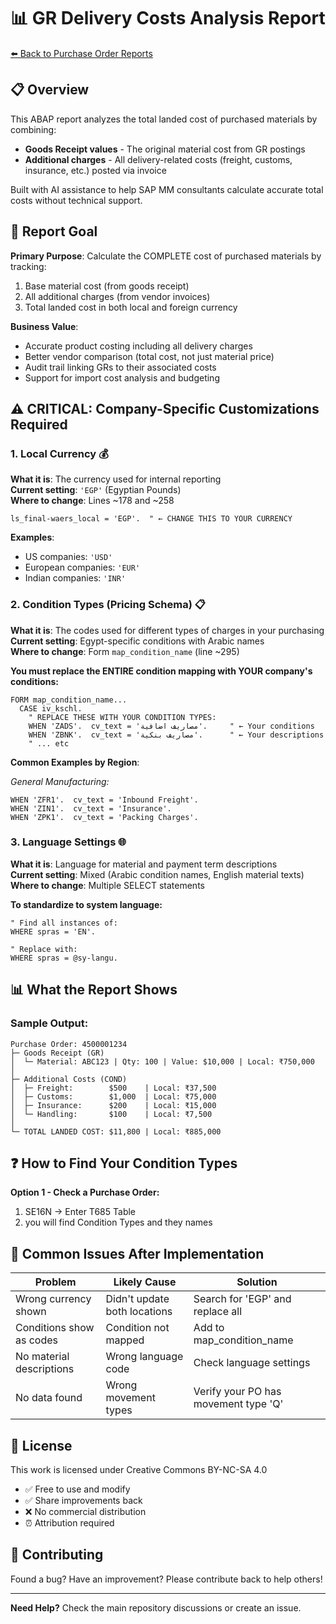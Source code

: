 # 📊 GR Delivery Costs Analysis Report

[⬅️ Back to Purchase Order Reports](../)

## 📋 Overview

This ABAP report analyzes the total landed cost of purchased materials by combining:
- **Goods Receipt values** - The original material cost from GR postings
- **Additional charges** - All delivery-related costs (freight, customs, insurance, etc.) posted via invoice

Built with AI assistance to help SAP MM consultants calculate accurate total costs without technical support.

## 🎯 Report Goal

**Primary Purpose**: Calculate the COMPLETE cost of purchased materials by tracking:
1. Base material cost (from goods receipt)
2. All additional charges (from vendor invoices)
3. Total landed cost in both local and foreign currency

**Business Value**:
- Accurate product costing including all delivery charges
- Better vendor comparison (total cost, not just material price)
- Audit trail linking GRs to their associated costs
- Support for import cost analysis and budgeting

## ⚠️ CRITICAL: Company-Specific Customizations Required

### 1. **Local Currency** 💰
**What it is**: The currency used for internal reporting  
**Current setting**: `'EGP'` (Egyptian Pounds)  
**Where to change**: Lines ~178 and ~258
```abap
ls_final-waers_local = 'EGP'.  " ← CHANGE THIS TO YOUR CURRENCY
```
**Examples**:
- US companies: `'USD'`
- European companies: `'EUR'`
- Indian companies: `'INR'`

### 2. **Condition Types (Pricing Schema)** 📋
**What it is**: The codes used for different types of charges in your purchasing  
**Current setting**: Egypt-specific conditions with Arabic names  
**Where to change**: Form `map_condition_name` (line ~295)

**You must replace the ENTIRE condition mapping with YOUR company's conditions:**
```abap
FORM map_condition_name...
  CASE iv_kschl.
    " REPLACE THESE WITH YOUR CONDITION TYPES:
    WHEN 'ZADS'.  cv_text = 'مصاريف اضافية'.     " ← Your conditions
    WHEN 'ZBNK'.  cv_text = 'مصاريف بنكية'.      " ← Your descriptions
    " ... etc
```

**Common Examples by Region**:

*General Manufacturing:*
```abap
WHEN 'ZFR1'.  cv_text = 'Inbound Freight'.
WHEN 'ZIN1'.  cv_text = 'Insurance'.
WHEN 'ZPK1'.  cv_text = 'Packing Charges'.
```

### 3. **Language Settings** 🌐
**What it is**: Language for material and payment term descriptions  
**Current setting**: Mixed (Arabic condition names, English material texts)  
**Where to change**: Multiple SELECT statements

**To standardize to system language:**
```abap
" Find all instances of:
WHERE spras = 'EN'.

" Replace with:
WHERE spras = @sy-langu.
```

## 📊 What the Report Shows

### Sample Output:
```
Purchase Order: 4500001234
├─ Goods Receipt (GR)
│  └─ Material: ABC123 | Qty: 100 | Value: $10,000 | Local: ₹750,000
│
├─ Additional Costs (COND)
│  ├─ Freight:        $500    | Local: ₹37,500
│  ├─ Customs:        $1,000  | Local: ₹75,000
│  ├─ Insurance:      $200    | Local: ₹15,000
│  └─ Handling:       $100    | Local: ₹7,500
│
└─ TOTAL LANDED COST: $11,800 | Local: ₹885,000
```

## ❓ How to Find Your Condition Types

**Option 1 - Check a Purchase Order:**
1. SE16N → Enter T685 Table
2. you will find Condition Types and they names

## 🐛 Common Issues After Implementation

| Problem | Likely Cause | Solution |
|---------|--------------|----------|
| Wrong currency shown | Didn't update both locations | Search for 'EGP' and replace all |
| Conditions show as codes | Condition not mapped | Add to map_condition_name |
| No material descriptions | Wrong language code | Check language settings |
| No data found | Wrong movement types | Verify your PO has movement type 'Q' |

## 📄 License

This work is licensed under Creative Commons BY-NC-SA 4.0
- ✅ Free to use and modify
- ✅ Share improvements back
- ❌ No commercial distribution
- ⏰ Attribution required

## 🤝 Contributing

Found a bug? Have an improvement? Please contribute back to help others!

---

**Need Help?** Check the main repository discussions or create an issue.
